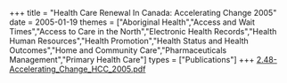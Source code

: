 +++
title = "Health Care Renewal In Canada: Accelerating Change 2005"
date = 2005-01-19
themes = ["Aboriginal Health","Access and Wait Times","Access to Care in the North","Electronic Health Records","Health Human Resources","Health Promotion","Health Status and Health Outcomes","Home and Community Care","Pharmaceuticals Management","Primary Health Care"]
types = ["Publications"]
+++
[2.48-Accelerating\_Change\_HCC\_2005.pdf](/files/2.48-Accelerating_Change_HCC_2005.pdf)
